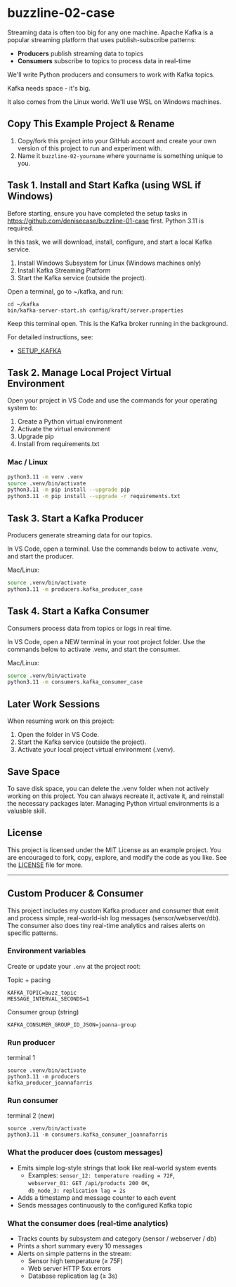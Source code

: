 # buzzline-02-case

Streaming data is often too big for any one machine. Apache Kafka is a popular streaming platform that uses publish-subscribe patterns:

- **Producers** publish streaming data to topics
- **Consumers** subscribe to topics to process data in real-time

We'll write Python producers and consumers to work with Kafka topics.

Kafka needs space - it's big. 

It also comes from the Linux world. We'll use WSL on Windows machines.

## Copy This Example Project & Rename

1. Copy/fork this project into your GitHub account and create your own version of this project to run and experiment with.
2. Name it `buzzline-02-yourname` where yourname is something unique to you.

## Task 1. Install and Start Kafka (using WSL if Windows)

Before starting, ensure you have completed the setup tasks in <https://github.com/denisecase/buzzline-01-case> first.
Python 3.11 is required.

In this task, we will download, install, configure, and start a local Kafka service.

1. Install Windows Subsystem for Linux (Windows machines only)
2. Install Kafka Streaming Platform
3. Start the Kafka service (outside the project).


Open a terminal, go to ~/kafka, and run:  

```
cd ~/kafka 
bin/kafka-server-start.sh config/kraft/server.properties 
```

Keep this terminal open. This is the Kafka broker running in the background.

For detailed instructions, see:

- [SETUP_KAFKA](SETUP_KAFKA.md)

## Task 2. Manage Local Project Virtual Environment

Open your project in VS Code and use the commands for your operating system to:

1. Create a Python virtual environment
2. Activate the virtual environment
3. Upgrade pip
4. Install from requirements.txt

### Mac / Linux

```bash
python3.11 -m venv .venv
source .venv/bin/activate
python3.11 -m pip install --upgrade pip
python3.11 -m pip install --upgrade -r requirements.txt
```

## Task 3. Start a Kafka Producer

Producers generate streaming data for our topics.

In VS Code, open a terminal.
Use the commands below to activate .venv, and start the producer.

Mac/Linux:

```zsh
source .venv/bin/activate
python3.11 -m producers.kafka_producer_case
```

## Task 4. Start a Kafka Consumer

Consumers process data from topics or logs in real time.

In VS Code, open a NEW terminal in your root project folder.
Use the commands below to activate .venv, and start the consumer.

Mac/Linux:

```zsh
source .venv/bin/activate
python3.11 -m consumers.kafka_consumer_case
```

## Later Work Sessions

When resuming work on this project:

1. Open the folder in VS Code.
2. Start the Kafka service (outside the project).
3. Activate your local project virtual environment (.venv).

## Save Space

To save disk space, you can delete the .venv folder when not actively working on this project.
You can always recreate it, activate it, and reinstall the necessary packages later.
Managing Python virtual environments is a valuable skill.

## License

This project is licensed under the MIT License as an example project.
You are encouraged to fork, copy, explore, and modify the code as you like.
See the [LICENSE](LICENSE.txt) file for more.

---

## Custom Producer & Consumer

This project includes my custom Kafka producer and consumer that emit and process simple, real-world-ish log messages (sensor/webserver/db). The consumer also does tiny real-time analytics and raises alerts on specific patterns.

### Environment variables
Create or update your `.env` at the project root:

Topic + pacing 
``` 
KAFKA_TOPIC=buzz_topic
MESSAGE_INTERVAL_SECONDS=1
```

Consumer group (string)
```
KAFKA_CONSUMER_GROUP_ID_JSON=joanna-group
```

### Run producer

terminal 1

```
source .venv/bin/activate  
python3.11 -m producers   
kafka_producer_joannafarris
```

### Run consumer 

terminal 2 (new)
```
source .venv/bin/activate
python3.11 -m consumers.kafka_consumer_joannafarris
```

### What the producer does (custom messages)

- Emits simple log-style strings that look like real-world system events
  - Examples: `sensor_12: temperature reading = 72F`,  
    `webserver_01: GET /api/products 200 OK`,  
    `db_node_3: replication lag = 2s`
- Adds a timestamp and message counter to each event
- Sends messages continuously to the configured Kafka topic

### What the consumer does (real-time analytics)

- Tracks counts by subsystem and category (sensor / webserver / db)
- Prints a short summary every 10 messages
- Alerts on simple patterns in the stream:
  - Sensor high temperature (≥ 75F)
  - Web server HTTP 5xx errors
  - Database replication lag (≥ 3s)
